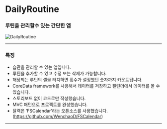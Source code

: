 # DailyRoutine
### 루틴을 관리할수 있는 간단한 앱



![DailyRoutine](https://user-images.githubusercontent.com/77793412/118363468-6eff1280-b5cf-11eb-9eb1-4103b0868165.gif)




- - - -
### 특징
* 습관을 관리할 수 있는 앱입니다.
* 루틴을 추가할 수 있고 수정 또는 삭제가 가능합니다.
* 해당되는 루틴의 셀을 터치하면 횟수가 설정했던 숫자까지 카운트됩니다.
* CoreData framework를 사용해서 데이터를 저장하고 캘린더에서 데이터를 볼 수 있습니다.
* 스토리보드 없이 코드로만 작성했습니다.
* MVC 패턴으로 프로젝트를 완성했습니다.
* 달력은 ‘FSCalendar’라는 오픈소스를 사용했습니다. (https://github.com/WenchaoD/FSCalendar)
___
